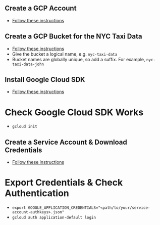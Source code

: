 ## Create a GCP Account
- [Follow these instructions](https://cloud.google.com/free/docs/gcp-free-tier)

## Create a GCP Bucket for the NYC Taxi Data
- [Follow these instructions](https://cloud.google.com/storage/docs/creating-buckets)
- Give the bucket a logical name, e.g. `nyc-taxi-data`
- Bucket names are globally unique, so add a suffix. For example, `nyc-taxi-data-john`

## Install Google Cloud SDK
- [Follow these instructions](https://cloud.google.com/sdk/docs/install-sdk)

# Check Google Cloud SDK Works
- `gcloud init`

## Create a Service Account & Download Credentials
- [Follow these instructions](https://cloud.google.com/iam/docs/creating-managing-service-accounts)

# Export Credentials & Check Authentication
- `export GOOGLE_APPLICATION_CREDENTIALS="<path/to/your/service-account-authkeys>.json"`
- `gcloud auth application-default login`
